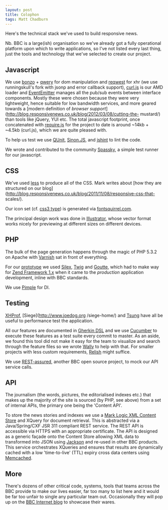 ```yaml
---
layout: post
title: Colophon
tags: Matt Chadburn
---
```

Here's the technical stack we've used to build responsive news.

Nb. BBC is a large(ish) organisation so we've already got a fully operational
platform upon which to write applications, so I've not listed every last
thing, just the tools and technology that we've selected to create our
project.

<!-- more -->

## Javascript

We use [bonzo](https://github.com/ded/bonzo) +
[qwery](https://github.com/ded/qwery) for dom manipulation and
[reqwest](https://github.com/runningskull/reqwest) for xhr (we use
runningskull's fork with jsonp and error callback support),
[curl.js](https://github.com/cujojs/curl) is our AMD loader and
[EventEmitter](https://github.com/Wolfy87/EventEmitter) manages all the
pub/sub events between interface components. Mostly these were chosen because
they were very lightweight, hence suitable for low bandwidth services, and
more geared towards a [modern definition of _browser
support_](http://blog.responsivenews.co.uk/blog/2012/03/08/cutting-the-
mustard/) than tools like jQuery, YUI etc. The total javascript footprint,
once concatenated with [require.js](http://requirejs.org/) for the project to
date is around ~14kb + ~4.5kb (curl.js), which we are quite pleased with.

To help us test we use [QUnit](http://docs.jquery.com/QUnit),
[Sinon.JS](http://sinonjs.org/), and [jshint](http://www.jshint.com/) to lint
the code.

We wrote and contributed to the community
[Spassky](https://github.com/BBC/spassky), a simple test runner for our
javascript.

## CSS

We've used [less](http://lesscss.org/) to produce all of the CSS. Mark writes
about [how they are structured on our
blog](http://blog.responsivenews.co.uk/blog/2011/11/08/responsive-css-that-
scales/).

Our icon set (cf. [css3 type](http://www.w3.org/TR/css3-fonts/)) is generated
via [fontsquirrel.com](http://www.fontsquirrel.com).

The principal design work was done in
[Illustrator](http://www.adobe.com/products/illustrator.html), whose vector
format works nicely for previewing at different sizes on different devices.

## PHP

The bulk of the page generation happens through the magic of PHP 5.3.2 on
Apache with [Varnish](https://www.varnish-cache.org/) sat in front of
everything.

For our [prototype](http://www.responsivenews.co.uk) we used
[Silex](http://silex.sensiolabs.org/), [Twig](http://twig.sensiolabs.org/) and
[Goutte](https://github.com/fabpot/Goutte), which had to make way for [Zend
Framework 1.x](http://framework.zend.com/) when it came to the _production_
application development, inline with BBC standards.

We use [Pimple](http://pimple.sensiolabs.org/) for DI.

## Testing

[XHProf](https://github.com/facebook/xhprof), [Siege](http://www.joedog.org
/siege-home/) and [Tsung](http://tsung.erlang-projects.org/) have all be
useful to performance test the application.

All our features are documented in [Gherkin
DSL](https://github.com/cucumber/cucumber/wiki/Gherkin) and we use
[Cucumber](http://cukes.info/) to execute these features as a test suite every
commit to master. As an aside, we found this tool did not make it easy for the
team to visualize and search through the feature files so we wrote
[Wally](https://github.com/bbc/wally) to help with that. For smaller projects
with less custom requirements, [Relish](https://www.relishapp.com) might
suffice.

We use [REST-assured](https://github.com/BBC/REST-assured), another BBC open
source project, to mock our API service calls.

## API

The journalism (the words, pictures, the editorialised indexes etc.) that
makes up the majority of the site is sourced (by PHP, see above) from a set of
internal APIs, the primary one being the 'Content API'.

To store the news stories and indexes we use a [Mark Logic XML Content
Store](http://www.marklogic.com/) and XQuery for document retrieval. This is
abstracted via a Java/Spring/CXF JSR 311 compliant REST service. The REST API
is accessible via HTTPS with an appropriate certificate. The API is designed
as a generic façade onto the Content Store allowing XML data to transformed
into JSON using [Jackson](http://jackson.codehaus.org/) and re-used in other
BBC products. This service orchestrates XQueries and ensures that results are
dynamically cached with a low 'time-to-live' (TTL) expiry cross data centers
using [Memcached](http://memcached.org/).

## More

There's dozens of other critical code, systems, tools that teams across the
BBC provide to make our lives easier, far too many to list here and it would
be far too unfair to single any particular team out. Occasionally they will
pop up on the [BBC Internet blog](http://www.bbc.co.uk/blogs/bbcinternet/) to
showcase their wares.

